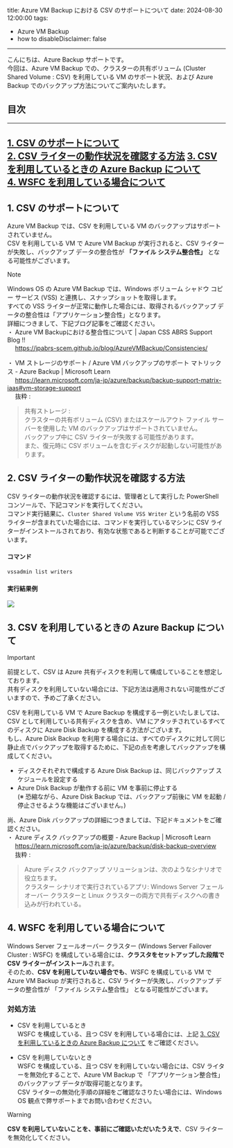 title: Azure VM Backup における CSV のサポートについて
date: 2024-08-30 12:00:00
tags:
  - Azure VM Backup
  - how to
disableDisclaimer: false
---

<!-- more -->
こんにちは、Azure Backup サポートです。  
今回は、Azure VM Backup での、クラスターの共有ボリューム (Cluster Shared Volume : CSV) を利用している VM のサポート状況、および Azure Backup でのバックアップ方法についてご案内いたします。  

## 目次  
-----------------------------------------------------------
[1. CSV のサポートについて](#1)  
[2. CSV ライターの動作状況を確認する方法](#2)
[3. CSV を利用しているときの Azure Backup について](#3)  
[4. WSFC を利用している場合について](#4)  
-----------------------------------------------------------

## <a id="1"></a> 1. CSV のサポートについて  
Azure VM Backup では、CSV を利用している VM のバックアップはサポートされていません。  
CSV を利用している VM で Azure VM Backup が実行されると、CSV ライターが失敗し、バックアップ データの整合性が **「ファイル システム整合性」** となる可能性がございます。  

> [!NOTE]  
> Windows OS の Azure VM Backup では、Windows ボリューム シャドウ コピー サービス (VSS) と連携し、スナップショットを取得します。  
> すべての VSS ライターが正常に動作した場合には、取得されるバックアップ データの整合性は「アプリケーション整合性」となります。  
> 詳細につきまして、下記ブログ記事をご確認ください。  
> ・ Azure VM Backupにおける整合性について | Japan CSS ABRS Support Blog !!  
> 　 https://jpabrs-scem.github.io/blog/AzureVMBackup/Consistencies/  

・ VM ストレージのサポート / Azure VM バックアップのサポート マトリックス - Azure Backup | Microsoft Learn  
　 https://learn.microsoft.com/ja-jp/azure/backup/backup-support-matrix-iaas#vm-storage-support  
　 抜粋 :  
  > 共有ストレージ :  
  > クラスターの共有ボリューム (CSV) またはスケールアウト ファイル サーバーを使用した VM のバックアップはサポートされていません。  
  > バックアップ中に CSV ライターが失敗する可能性があります。  
  > また、復元時に CSV ボリュームを含むディスクが起動しない可能性があります。  


## <a id="2"></a> 2. CSV ライターの動作状況を確認する方法  
CSV ライターの動作状況を確認するには、管理者として実行した PowerShell コンソールで、下記コマンドを実行してください。  
コマンド実行結果に、``Cluster Shared Volume VSS Writer`` という名前の VSS ライターが含まれていた場合には、コマンドを実行しているマシンに CSV ライターがインストールされており、有効な状態であると判断することが可能でございます。  

#### コマンド  
```PowerShell  
vssadmin list writers
```  
#### 実行結果例  
![](https://github.com/user-attachments/assets/227b1082-ec2c-4ff0-b68c-3478fd8ef274)  


## <a id="3"></a> 3. CSV を利用しているときの Azure Backup について  
> [!IMPORTANT]  
> 前提として、CSV は Azure 共有ディスクを利用して構成していることを想定しております。  
> 共有ディスクを利用していない場合には、下記方法は適用されない可能性がございますので、予めご了承ください。  

CSV を利用している VM で Azure Backup を構成する一例といたしましては、CSV として利用している共有ディスクを含め、VM にアタッチされているすべてのディスクに Azure Disk Backup を構成する方法がございます。  
もし、Azure Disk Backup を利用する場合には、すべてのディスクに対して同じ静止点でバックアップを取得するために、下記の点を考慮してバックアップを構成してください。  
- ディスクそれぞれで構成する Azure Disk Backup は、同じバックアップ スケジュールを設定する  
- Azure Disk Backup が動作する前に VM を事前に停止する  
  (※ 恐縮ながら、Azure Disk Backup では、バックアップ前後に VM を起動 / 停止させるような機能はございません。)  

尚、Azure Disk バックアップの詳細につきましては、下記ドキュメントをご確認ください。  
・ Azure ディスク バックアップの概要 - Azure Backup | Microsoft Learn  
　 https://learn.microsoft.com/ja-jp/azure/backup/disk-backup-overview  
　 抜粋 :  
  > Azure ディスク バックアップ ソリューションは、次のようなシナリオで役立ちます。  
  > クラスター シナリオで実行されているアプリ: Windows Server フェールオーバー クラスターと Linux クラスターの両方で共有ディスクへの書き込みが行われている。  


## <a id="4"></a> 4. WSFC を利用している場合について  
Windows Server フェールオーバー クラスター (Windows Server Failover Cluster : WSFC) を構成している場合には、**クラスタをセットアップした段階で CSV ライターがインストール**されます。  
そのため、**CSV を利用していない場合でも**、WSFC を構成している VM で Azure VM Backup が実行されると、CSV ライターが失敗し、バックアップ データの整合性が 「ファイル システム整合性」 となる可能性がございます。  

### <a id="4.1"></a> 対処方法  
- CSV を利用しているとき  
WSFC を構成している、且つ CSV を利用している場合には、上記 [3. CSV を利用しているときの Azure Backup について](#3) をご確認ください。  

- CSV を利用していないとき  
WSFC を構成している、且つ CSV を利用していない場合には、CSV ライターを無効化することで、Azure VM Backup で 「アプリケーション整合性」 のバックアップ データが取得可能となります。  
CSV ライターの無効化手順の詳細をご確認なさりたい場合には、Windows OS 観点で弊サポートまでお問い合わせください。  

> [!WARNING]
> **CSV を利用していないことを、事前にご確認いただいたうえで**、CSV ライターを無効化してください。  